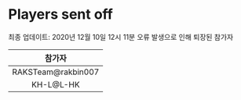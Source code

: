 # Players sent off
최종 업데이트: 2020년 12월 10일 12시 11분
오류 발생으로 인해 퇴장된 참가자




| 참가자 |
|:---:|
| RAKSTeam@rakbin007 |
| KH-L@L-HK |